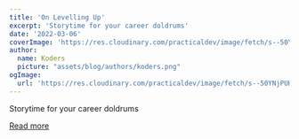 ```yaml
---
title: 'On Levelling Up'
excerpt: 'Storytime for your career doldrums'
date: '2022-03-06'
coverImage: 'https://res.cloudinary.com/practicaldev/image/fetch/s--50YNjPUH--/c_imagga_scale,f_auto,fl_progressive,h_420,q_auto,w_1000/https://archives.bulbagarden.net/media/upload/d/df/Evolution_VIII.png'
author:
  name: Koders
  picture: "assets/blog/authors/koders.png"
ogImage:
  url: 'https://res.cloudinary.com/practicaldev/image/fetch/s--50YNjPUH--/c_imagga_scale,f_auto,fl_progressive,h_420,q_auto,w_1000/https://archives.bulbagarden.net/media/upload/d/df/Evolution_VIII.png'
---
```


Storytime for your career doldrums

[Read more](https://dev.to/jenc/on-levelling-up-1i3f)
